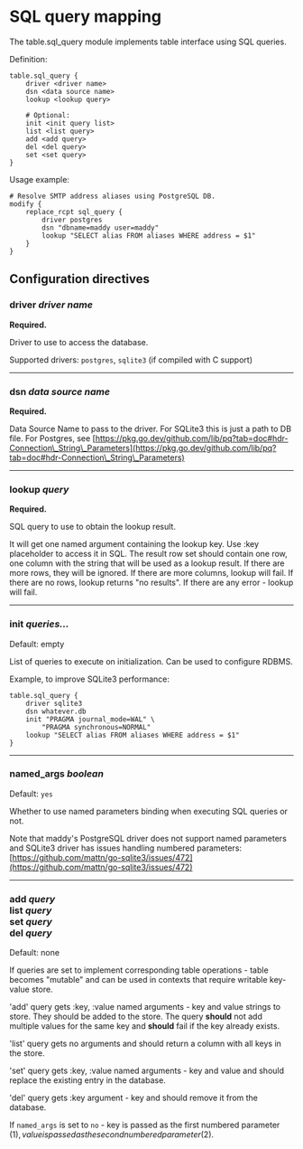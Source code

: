 # SQL query mapping

The table.sql_query module implements table interface using SQL queries.

Definition:

```
table.sql_query {
	driver <driver name>
	dsn <data source name>
	lookup <lookup query>

	# Optional:
	init <init query list>
	list <list query>
	add <add query>
	del <del query>
	set <set query>
}
```

Usage example:

```
# Resolve SMTP address aliases using PostgreSQL DB.
modify {
	replace_rcpt sql_query {
		driver postgres
		dsn "dbname=maddy user=maddy"
		lookup "SELECT alias FROM aliases WHERE address = $1"
	}
}
```

## Configuration directives

### driver _driver name_ 
**Required.**

Driver to use to access the database.

Supported drivers: `postgres`, `sqlite3` (if compiled with C support)

---

### dsn _data source name_
**Required.**

Data Source Name to pass to the driver. For SQLite3 this is just a path to DB
file. For Postgres, see
[https://pkg.go.dev/github.com/lib/pq?tab=doc#hdr-Connection\_String\_Parameters](https://pkg.go.dev/github.com/lib/pq?tab=doc#hdr-Connection\_String\_Parameters)

---

### lookup _query_
**Required.**

SQL query to use to obtain the lookup result.

It will get one named argument containing the lookup key. Use :key
placeholder to access it in SQL. The result row set should contain one row, one
column with the string that will be used as a lookup result. If there are more
rows, they will be ignored. If there are more columns, lookup will fail.  If
there are no rows, lookup returns "no results". If there are any error - lookup
will fail.

---

### init _queries..._
Default: empty

List of queries to execute on initialization. Can be used to configure RDBMS.

Example, to improve SQLite3 performance:

```
table.sql_query {
	driver sqlite3
	dsn whatever.db
	init "PRAGMA journal_mode=WAL" \
		"PRAGMA synchronous=NORMAL"
	lookup "SELECT alias FROM aliases WHERE address = $1"
}
```

---

### named_args _boolean_
Default: `yes`

Whether to use named parameters binding when executing SQL queries
or not.

Note that maddy's PostgreSQL driver does not support named parameters and
SQLite3 driver has issues handling numbered parameters:
[https://github.com/mattn/go-sqlite3/issues/472](https://github.com/mattn/go-sqlite3/issues/472)

---

### add _query_<br>list _query_<br>set _query_ <br>del _query_
Default: none

If queries are set to implement corresponding table operations - table becomes
"mutable" and can be used in contexts that require writable key-value store.

'add' query gets :key, :value named arguments - key and value strings to store.
They should be added to the store. The query **should** not add multiple values
for the same key and **should** fail if the key already exists.

'list' query gets no arguments and should return a column with all keys in
the store.

'set' query gets :key, :value named arguments - key and value and should replace the existing
entry in the database.

'del' query gets :key argument - key and should remove it from the database.

If `named_args` is set to `no` - key is passed as the first numbered parameter
($1), value is passed as the second numbered parameter ($2).

